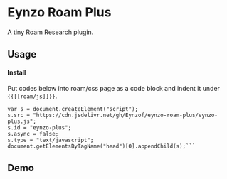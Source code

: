 # Eynzo Roam Plus
A tiny Roam Research plugin.

## Usage
#### Install
Put codes below into roam/css page as a code block and indent it under `{{[[roam/js]]}}`.

```
var s = document.createElement("script");
s.src = "https://cdn.jsdelivr.net/gh/Eynzof/eynzo-roam-plus/eynzo-plus.js";
s.id = "eynzo-plus";
s.async = false;
s.type = "text/javascript";
document.getElementsByTagName("head")[0].appendChild(s);```
```

## Demo
